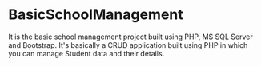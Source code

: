 # BasicSchoolManagement
It is the basic school management project built using PHP, MS SQL Server and Bootstrap.
It's basically a CRUD application built using PHP in which you can manage Student data and their details. 
